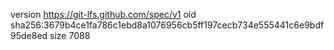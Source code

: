 version https://git-lfs.github.com/spec/v1
oid sha256:3679b4ce1fa786c1ebd8a1076956cb5ff197cecb734e555441c6e9bdf95de8ed
size 7088
